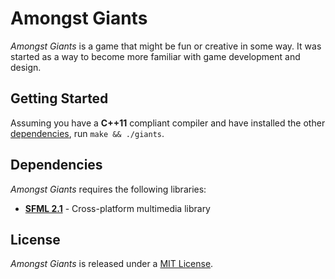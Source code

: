 # Amongst Giants
_Amongst Giants_ is a game that might be fun or creative in some way. It was
started as a way to become more familiar with game development and design.

## Getting Started
Assuming you have a __C++11__ compliant compiler and have installed the other
[dependencies](#dependencies), run `make && ./giants`.

## Dependencies
_Amongst Giants_ requires the following libraries:

* [__SFML 2.1__](http://www.sfml-dev.org/) - Cross-platform multimedia
library

## License
_Amongst Giants_ is released under a
[MIT License](http://opensource.org/licenses/MIT).
